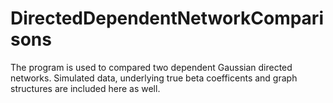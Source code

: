 # DirectedDependentNetworkComparisons
The program is used to compared two dependent Gaussian directed networks. 
Simulated data, underlying true beta coefficents and graph structures are included here as well. 

